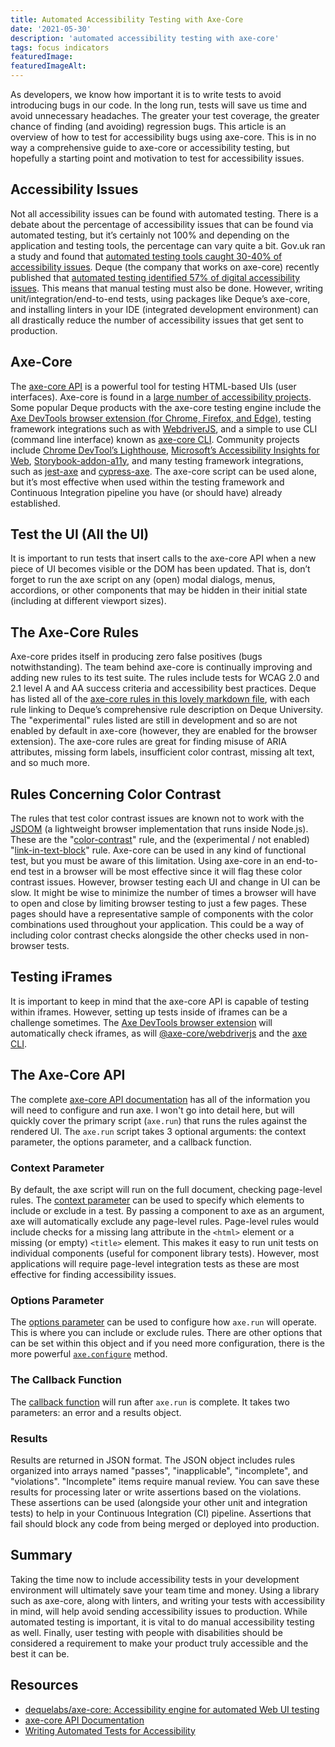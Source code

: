```yaml
---
title: Automated Accessibility Testing with Axe-Core
date: '2021-05-30'
description: 'automated accessibility testing with axe-core'
tags: focus indicators
featuredImage: 
featuredImageAlt: 
---
```


As developers, we know how important it is to write tests to avoid introducing bugs in our code.  In the long run, tests will save us time and avoid unnecessary headaches.  The greater your test coverage, the greater chance of finding (and avoiding) regression bugs.  This article is an overview of how to test for accessibility bugs using axe-core.  This is in no way a comprehensive guide to axe-core or accessibility testing, but hopefully a starting point and motivation to test for accessibility issues.

## Accessibility Issues

Not all accessibility issues can be found with automated testing.  There is a debate about the percentage of accessibility issues that can be found via automated testing, but it’s certainly not 100% and depending on the application and testing tools, the percentage can vary quite a bit.  Gov.uk ran a study and found that [automated testing tools caught 30-40% of accessibility issues](https://accessibility.blog.gov.uk/2017/02/24/what-we-found-when-we-tested-tools-on-the-worlds-least-accessible-webpage/).
Deque (the company that works on axe-core) recently published that [automated testing identified 57% of digital accessibility issues](https://www.deque.com/blog/automated-testing-study-identifies-57-percent-of-digital-accessibility-issues/).  This means that manual testing must also be done.  However, writing unit/integration/end-to-end tests, using packages like Deque’s axe-core, and installing linters in your IDE (integrated development environment) can all drastically reduce the number of accessibility issues that get sent to production.

## Axe-Core

The [axe-core API](https://github.com/dequelabs/axe-core) is a powerful tool for testing HTML-based UIs (user interfaces).  Axe-core is found in a [large number of accessibility projects](https://github.com/dequelabs/axe-core/blob/develop/doc/projects.md).  Some popular Deque products with the axe-core testing engine include the [Axe DevTools browser extension (for Chrome, Firefox, and Edge)](https://www.deque.com/axe/browser-extensions/), testing framework integrations such as with [WebdriverJS](https://www.npmjs.com/package/@axe-core/webdriverjs), and a simple to use CLI (command line interface) known as [axe-core CLI](https://www.npmjs.com/package/@axe-core/cli).  Community projects include [Chrome DevTool’s Lighthouse](https://github.com/GoogleChrome/lighthouse), [Microsoft’s Accessibility Insights for Web](https://accessibilityinsights.io/), [Storybook-addon-a11y](https://github.com/storybookjs/storybook/tree/master/addons/a11y), and many testing framework integrations, such as [jest-axe](https://github.com/nickcolley/jest-axe) and [cypress-axe](https://github.com/component-driven/cypress-axe).  The axe-core script can be used alone, but it’s most effective when used within the testing framework and Continuous Integration pipeline you have (or should have) already established. 

## Test the UI (All the UI)

It is important to run tests that insert calls to the axe-core API when a new piece of UI becomes visible or the DOM has been updated.  That is, don’t forget to run the axe script on any (open) modal dialogs, menus, accordions, or other components that may be hidden in their initial state (including at different viewport sizes).  

## The Axe-Core Rules

Axe-core prides itself in producing zero false positives (bugs notwithstanding).  The team behind axe-core is continually improving and adding new rules to its test suite.  The rules include tests for WCAG 2.0 and 2.1 level A and AA success criteria and accessibility best practices. Deque has listed all of the [axe-core rules in this lovely markdown file](https://github.com/dequelabs/axe-core/blob/develop/doc/rule-descriptions.md), with each rule linking to Deque’s comprehensive rule description on Deque University.  The "experimental" rules listed are still in development and so are not enabled by default in axe-core (however, they are enabled for the browser extension).  The axe-core rules are great for finding misuse of ARIA attributes, missing form labels, insufficient color contrast, missing alt text, and so much more.  

## Rules Concerning Color Contrast

The rules that test color contrast issues are known not to work with the [JSDOM](https://github.com/jsdom/jsdom) (a lightweight browser implementation that runs inside Node.js). These are the "[color-contrast](https://dequeuniversity.com/rules/axe/4.2/color-contrast?application=RuleDescription)" rule, and the (experimental / not enabled) "[link-in-text-block](https://dequeuniversity.com/rules/axe/4.2/link-in-text-block?application=RuleDescription)" rule. Axe-core can be used in any kind of functional test, but you must be aware of this limitation.  Using axe-core in an end-to-end test in a browser will be most effective since it will flag these color contrast issues.  However, browser testing each UI and change in UI can be slow.  It might be wise to minimize the number of times a browser will have to open and close by limiting browser testing to just a few pages.  These pages should have a representative sample of components with the color combinations used throughout your application.  This could be a way of including color contrast checks alongside the other checks used in non-browser tests.

## Testing iFrames

It is important to keep in mind that the axe-core API is capable of testing within iframes.  However, setting up tests inside of iframes can be a challenge sometimes.  The [Axe DevTools browser extension](https://www.deque.com/axe/browser-extensions/) will automatically check iframes, as will [@axe-core/webdriverjs](https://www.npmjs.com/package/@axe-core/webdriverjs) and the [axe CLI](https://www.npmjs.com/package/@axe-core/cli).

## The Axe-Core API

The complete [axe-core API documentation](https://github.com/dequelabs/axe-core/blob/develop/doc/API.md) has all of the information you will need to configure and run axe.  I won't go into detail here, but will quickly cover the primary script (```axe.run```) that runs the rules against the rendered UI.  The ```axe.run``` script takes 3 optional arguments: the context parameter, the options parameter, and a callback function.

### Context Parameter

By default, the axe script will run on the full document, checking page-level rules.  The [context parameter](https://github.com/dequelabs/axe-core/blob/develop/doc/API.md#context-parameter) can be used to specify which elements to include or exclude in a test. By passing a component to axe as an argument, axe will automatically exclude any page-level rules.  Page-level rules would include checks for a missing lang attribute in the ```<html>``` element or a missing (or empty) ```<title>``` element.  This makes it easy to run unit tests on individual components (useful for component library tests). However, most applications will require page-level integration tests as these are most effective for finding accessibility issues.

### Options Parameter

The [options parameter](https://github.com/dequelabs/axe-core/blob/develop/doc/API.md#options-parameter) can be used to configure how ```axe.run``` will operate.  This is where you can include or exclude rules. There are other options that can be set within this object and if you need more configuration, there is the more powerful [```axe.configure```](https://github.com/dequelabs/axe-core/blob/develop/doc/API.md#api-name-axeconfigure) method.

### The Callback Function

The [callback function](https://github.com/dequelabs/axe-core/blob/develop/doc/API.md#callback-parameter)
will run after ```axe.run``` is complete.  It takes two parameters: an error and a results object.  

### Results

Results are returned in JSON format.  The JSON object includes rules organized into arrays named "passes", "inapplicable", "incomplete", and "violations".  "Incomplete" items require manual review. You can save these results for processing later or write assertions based on the violations.  These assertions can be used (alongside your other unit and integration tests) to help in your Continuous Integration (CI) pipeline.  Assertions that fail should block any code from being merged or deployed into production.  

## Summary

Taking the time now to include accessibility tests in your development environment will ultimately save your team time and money.  Using a library such as axe-core, along with linters, and writing your tests with accessibility in mind, will help avoid sending accessibility issues to production.  While automated testing is important, it is vital to do manual accessibility testing as well.  Finally, user testing with people with disabilities should be considered a requirement to make your product truly accessible and the best it can be.  

## Resources

* [dequelabs/axe-core: Accessibility engine for automated Web UI testing](https://github.com/dequelabs/axe-core)
* [axe-core API Documentation](https://github.com/dequelabs/axe-core/blob/develop/doc/API.md)
* [Writing Automated Tests for Accessibility](https://www.24a11y.com/2017/writing-automated-tests-accessibility/)

